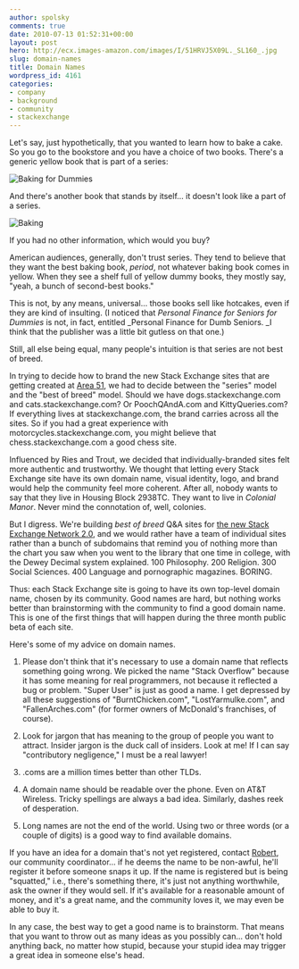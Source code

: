```yaml
---
author: spolsky
comments: true
date: 2010-07-13 01:52:31+00:00
layout: post
hero: http://ecx.images-amazon.com/images/I/51HRVJ5X09L._SL160_.jpg
slug: domain-names
title: Domain Names
wordpress_id: 4161
categories:
- company
- background
- community
- stackexchange
---
```


Let's say, just hypothetically, that you wanted to learn how to bake a cake. So you go to the bookstore and you have a choice of two books. There's a generic yellow book that is part of a series:

![Baking for Dummies](http://ecx.images-amazon.com/images/I/51HRVJ5X09L._SL160_.jpg)

And there's another book that stands by itself... it doesn't look like a part of a series.

![Baking](http://ecx.images-amazon.com/images/I/51rmW1vhu-L._SL160_.jpg)

If you had no other information, which would you buy?

American audiences, generally, don't trust series. They tend to believe that they want the best baking book, _period_, not whatever baking book comes in yellow. When they see a shelf full of yellow dummy books, they mostly say, "yeah, a bunch of second-best books."

This is not, by any means, universal... those books sell like hotcakes, even if they are kind of insulting. (I noticed that _Personal Finance for Seniors for Dummies_ is not, in fact, entitled _Personal Finance for Dumb Seniors. _I think that the publisher was a little bit gutless on that one.)

Still, all else being equal, many people's intuition is that series are not best of breed.

In trying to decide how to brand the new Stack Exchange sites that are getting created at [Area 51](http://area51.stackexchange.com), we had to decide between the "series" model and the "best of breed" model. Should we have dogs.stackexchange.com and cats.stackexchange.com? Or PoochQAndA.com and KittyQueries.com? If everything lives at stackexchange.com, the brand carries across all the sites. So if you had a great experience with motorcycles.stackexchange.com, you might believe that chess.stackexchange.com a good chess site.

Influenced by Ries and Trout, we decided that individually-branded sites felt more authentic and trustworthy. We thought that letting every Stack Exchange site have its own domain name, visual identity, logo, and brand would help the community feel more coherent. After all, nobody wants to say that they live in Housing Block 2938TC. They want to live in _Colonial Manor_. Never mind the connotation of, well, colonies.

But I digress. We're building _best of breed_ Q&A sites for [the new Stack Exchange Network 2.0](http://area51.stackexchange.com), and we would rather have a team of individual sites rather than a bunch of subdomains that remind you of nothing more than the chart you saw when you went to the library that one time in college, with the Dewey Decimal system explained. 100 Philosophy. 200 Religion. 300 Social Sciences. 400 Language and pornographic magazines. BORING.

Thus: each Stack Exchange site is going to have its own top-level domain name, chosen by its community. Good names are hard, but nothing works better than brainstorming with the community to find a good domain name. This is one of the first things that will happen during the three month public beta of each site.

Here's some of my advice on domain names.



	
  1. Please don't think that it's necessary to use a domain name that reflects something going wrong. We picked the name "Stack Overflow" because it has some meaning for real programmers, not because it reflected a bug or problem. "Super User" is just as good a name. I get depressed by all these suggestions of "BurntChicken.com", "LostYarmulke.com", and "FallenArches.com" (for former owners of McDonald's franchises, of course).

	
  2. Look for jargon that has meaning to the group of people you want to attract. Insider jargon is the duck call of insiders. Look at me! If I can say "contributory negligence," I must be a real lawyer!

	
  3. .coms are a million times better than other TLDs.

	
  4. A domain name should be readable over the phone. Even on AT&T Wireless. Tricky spellings are always a bad idea. Similarly, dashes reek of desperation.

	
  5. Long names are not the end of the world. Using two or three words (or a couple of digits) is a good way to find available domains.


If you have an idea for a domain that's not yet registered, contact [Robert](http://stackoverflow.com/users/98786/robert-cartaino), our community coordinator... if he deems the name to be non-awful, he'll register it before someone snaps it up. If the name is registered but is being "squatted," i.e., there's something there, it's just not anything worthwhile, ask the owner if they would sell. If it's available for a reasonable amount of money, and it's a great name, and the community loves it, we may even be able to buy it.

In any case, the best way to get a good name is to brainstorm. That means that you want to throw out as many ideas as you possibly can... don't hold anything back, no matter how stupid, because your stupid idea may trigger a great idea in someone else's head.
